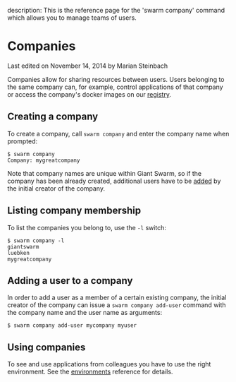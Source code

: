 description: This is the reference page for the 'swarm company' command which allows you to manage teams of users.

# Companies

<p class="lastmod">Last edited on November 14, 2014 by Marian Steinbach</p>

Companies allow for sharing resources between users. Users belonging to the same company can, for example, control applications of that company or access the company's docker images on our [registry](../registry/).

## Creating a company

To create a company, call `swarm company` and enter the company name when prompted:

    $ swarm company
    Company: mygreatcompany

Note that company names are unique within Giant Swarm, so if the company has been already created, additional users have to be [added](#adding-a-user-to-a-company) by the initial creator of the company.

## Listing company membership

To list the companies you belong to, use the `-l` switch:

    $ swarm company -l
    giantswarm
    luebken
    mygreatcompany


## Adding a user to a company

In order to add a user as a member of a certain existing company, the initial creator of the company can issue a `swarm company add-user` command with the company name and the user name as arguments:

    $ swarm company add-user mycompany myuser

## Using companies

To see and use applications from colleagues you have to use the right environment. See the [environments](/reference/env) reference for details. 
